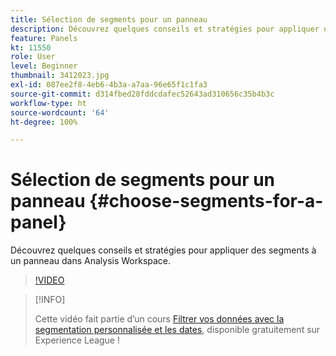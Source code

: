 ```yaml
---
title: Sélection de segments pour un panneau
description: Découvrez quelques conseils et stratégies pour appliquer des segments à un panneau dans Analysis Workspace.
feature: Panels
kt: 11550
role: User
level: Beginner
thumbnail: 3412023.jpg
exl-id: 087ee2f8-4eb6-4b3a-a7aa-96e65f1c1fa3
source-git-commit: d314fbed28fddcdafec52643ad310656c35b4b3c
workflow-type: ht
source-wordcount: '64'
ht-degree: 100%

---
```


# Sélection de segments pour un panneau {#choose-segments-for-a-panel}

Découvrez quelques conseils et stratégies pour appliquer des segments à un panneau dans Analysis Workspace.

>[!VIDEO](https://video.tv.adobe.com/v/3412023/?quality=12&learn=on)

>[!INFO]
>
> Cette vidéo fait partie d’un cours [Filtrer vos données avec la segmentation personnalisée et les dates](https://experienceleague.adobe.com/?recommended=Analytics-U-1-2021.1.filterdata&amp;lang=fr), disponible gratuitement sur Experience League !
